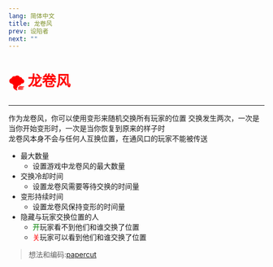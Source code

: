 ```yaml
---
lang: 简体中文
title: 龙卷风
prev: 设陷者
next: ""
---
```


# <font color="red">🌪️ <b>龙卷风</b></font> <Badge text="Hindering" type="tip" vertical="middle"/>

***

作为龙卷风，你可以使用变形来随机交换所有玩家的位置 交换发生两次，一次是当你开始变形时，一次是当你恢复到原来的样子时<br>
龙卷风本身不会与任何人互换位置，在通风口的玩家不能被传送

- 最大数量
  - 设置游戏中龙卷风的最大数量
- 交换冷却时间
  - 设置龙卷风需要等待交换的时间量
- 变形持续时间
  - 设置龙卷风保持变形的时间量
- 隐藏与玩家交换位置的人
  - <font color=green>开</font>玩家看不到他们和谁交换了位置
  - <font color=red>关</font>玩家可以看到他们和谁交换了位置

> 想法和编码:[papercut](https://github.com/lars-wu)
